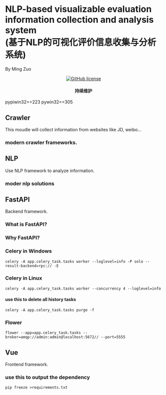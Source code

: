 
<h1>NLP-based visualizable evaluation information collection and analysis system<br>(基于NLP的可视化评价信息收集与分析系统)
</h1>
<p>By Ming Zuo</p>
<p align="center">

  <a href="https://github.com/zm1060/FinalProject/blob/master/LICENSE">
        <img src="https://img.shields.io/bower/l/bootstrap?style=for-the-badge"
             alt="GitHub license">
  </a>
</p>

<h4 align="center">
    <p>持续维护</p>
</h4>

pypiwin32==223
pywin32==305
## Crawler
This moudle will collect information from websites like JD, weibo...
### modern crawler frameworks.


## NLP
Use NLP framework to analyze information.
### moder nlp solutions


## FastAPI
Backend framework.

### What is FastAPI?
### Why FastAPI?

### Celery in Windows
``
 celery -A app.celery_task.tasks worker --loglevel=info -P solo --result-backend=rpc:// -E
``
### Celery in Linux
```
celery -A app.celery_task.tasks worker --concurrency 4 --loglevel=info
```
#### use this to delete all history tasks
``
celery -A app.celery_task.tasks purge -f
``
### Flower
``
flower --app=app.celery_task.tasks --broker=amqp://admin:admin@localhost:5672// --port=5555
``

## Vue
Frontend framework.




### use this to output the dependency
```
pip freeze >requirements.txt
```
